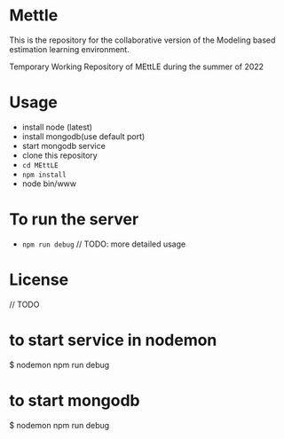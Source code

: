 # Mettle
This is the repository for the collaborative version of the Modeling based estimation learning environment.

Temporary Working Repository of MEttLE during the summer of 2022

# Usage
 - install node (latest)
 - install mongodb(use default port)
 - start mongodb service
 - clone this repository 
 - `cd MEttLE` 
 - `npm install`
- node bin/www
 
# To run the server
 - `npm run debug`
 // TODO: more detailed usage

# License
// TODO

# to start service in nodemon
$ nodemon npm run debug

# to start mongodb
$ nodemon npm run debug

